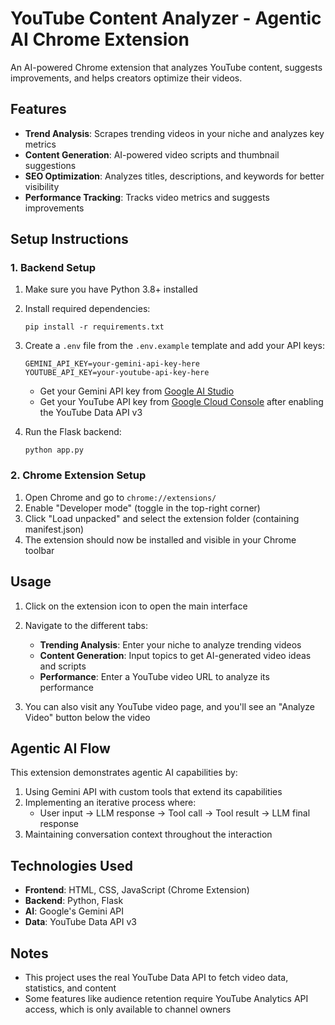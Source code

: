 # YouTube Content Analyzer - Agentic AI Chrome Extension

An AI-powered Chrome extension that analyzes YouTube content, suggests improvements, and helps creators optimize their videos.

## Features

- **Trend Analysis**: Scrapes trending videos in your niche and analyzes key metrics
- **Content Generation**: AI-powered video scripts and thumbnail suggestions
- **SEO Optimization**: Analyzes titles, descriptions, and keywords for better visibility
- **Performance Tracking**: Tracks video metrics and suggests improvements

## Setup Instructions

### 1. Backend Setup

1. Make sure you have Python 3.8+ installed
2. Install required dependencies:
   ```
   pip install -r requirements.txt
   ```
3. Create a `.env` file from the `.env.example` template and add your API keys:
   ```
   GEMINI_API_KEY=your-gemini-api-key-here
   YOUTUBE_API_KEY=your-youtube-api-key-here
   ```
   - Get your Gemini API key from [Google AI Studio](https://ai.google.dev/)
   - Get your YouTube API key from [Google Cloud Console](https://console.cloud.google.com/apis/credentials) after enabling the YouTube Data API v3

4. Run the Flask backend:
   ```
   python app.py
   ```

### 2. Chrome Extension Setup

1. Open Chrome and go to `chrome://extensions/`
2. Enable "Developer mode" (toggle in the top-right corner)
3. Click "Load unpacked" and select the extension folder (containing manifest.json)
4. The extension should now be installed and visible in your Chrome toolbar

## Usage

1. Click on the extension icon to open the main interface
2. Navigate to the different tabs:
   - **Trending Analysis**: Enter your niche to analyze trending videos
   - **Content Generation**: Input topics to get AI-generated video ideas and scripts
   - **Performance**: Enter a YouTube video URL to analyze its performance

3. You can also visit any YouTube video page, and you'll see an "Analyze Video" button below the video

## Agentic AI Flow

This extension demonstrates agentic AI capabilities by:

1. Using Gemini API with custom tools that extend its capabilities
2. Implementing an iterative process where:
   - User input → LLM response → Tool call → Tool result → LLM final response
3. Maintaining conversation context throughout the interaction

## Technologies Used

- **Frontend**: HTML, CSS, JavaScript (Chrome Extension)
- **Backend**: Python, Flask
- **AI**: Google's Gemini API
- **Data**: YouTube Data API v3

## Notes

- This project uses the real YouTube Data API to fetch video data, statistics, and content
- Some features like audience retention require YouTube Analytics API access, which is only available to channel owners 